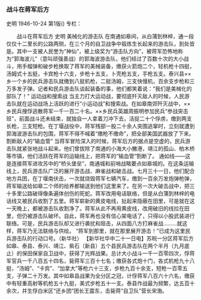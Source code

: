 ### 战斗在蒋军后方
史明
1946-10-24
第1版()
专栏：

　　战斗在蒋军后方
    史明
    美械化的游击队
    在南通如皋间，从白蒲到林梓，通一段仅仅十二里长的公路两侧，在三个月的自卫战争中锻炼生长起来的游击队，到处皆是。其中一支被人民誉为“神仙”，被上级奖为“游击队方向”，被蒋军恐怖地称为“郭海波儿”（意叫顽强善战）的郭海波游击队，他们经过了百数十次的大小战斗，用手榴弹和破步枪换取了蒋军的美械装备，缴获火箭炮二个，轻机枪十四挺，汤姆式十五挺，卡宾枪十六支，步枪十五支，卜壳枪五支，手枪五支。泰兴县××乡一个乡的民兵游击队就缴到八挺机枪，二挺汤姆，三支快慢机，百余支步枪和三万多发子弹。记者和民兵游击队谈起装备的事，他们都笑着说：“我们是美械化的部队了！”
  运动战和搜索战
    当主力打大运动战，要彻底歼灭敌人的时候，人民游击队就在运动战场上活跃的进行“小运动战”和搜索战。在如皋南郊歼灭战中，××乡民兵搜俘逃散蒋军一千一百二十名。××乡民兵英雄周振明参加民兵“参战突击班”，前面战斗还未结束，就独自一人拿着刀冲下去，活捉二十个俘虏，缴到两支长枪，三支短枪。在丁堰战役中，蒋军残部一股二十余人突围逃窜时，立刻就遭到郭海波游击队的包围，蒋军不得不喊着“缴枪不缴命”，把全部美国武器放了下来。
  割断敌人的“输血管”
    当蒋军冒险深入的时候，蒋军后方的据点是空虚的，民兵游击队就紧张地战斗起来。他们曾拔除了南通的小海大小撇港，靖江的孤山、柏木桥等市镇，他们活跃在蒋军的运输线上，把蒋军的“输血管”割断了。
    通如线——这是连接蒋军进攻苏中的“桥头堡垒”，南通城和前哨战略要点如皋城的。在这条运输线上，民兵游击队广泛的展开游击战、麻雀战和破击战。七月三十一日，他们配合地方兵团，在丁堰南伏击，一次就烧毁蒋军七辆汽车，缴到一百余万发炮弹枪弹，蒋军输送给如皋二个师的给养都输送到他们这里来了。在另一次大破击战中，把三十多里公路破得像条遍体创伤的死蛇。蒋军改用电话联络，但是从白蒲到林梓的电话线又被民兵收割了五里。蒋军崭新的黄皮电线，扯起来隐蔽在田里，可是就在这一天晚上，都被游击队收割净了。蒋军从此不再用黄皮线，改用破旧的线拉在田里，但仍被游击队破坏。自此，蒋军再也没有信心架电话了，只得以小股武装进行联络。可是，民兵游击队却又进行袭扰和阻击，从四面八方打麻雀战………就这样，蒋军乃无法联络与供给。
    “蒋军到那里，就在那里展开游击！”已成为这里民兵游击队的行动口号。（新华社）
    【新华社华中二十一日电】苏皖一分区蒋军后方如皋、泰县、泰兴、靖江、紫石（新县）五个县民兵游击队在两个半月（九月底止）的保田保家自卫战中，获得了光辉战果。总计大小战斗一千一百零四次，俘蒋军官兵一千八百五十四名，毙蒋军三百十七名；缴获各式炮十门，各式机枪九十八挺，“汤姆”、“卡宾”、“加拿大”等枪六十三支，步枪九百十余支，短枪一百零五支，子弹二十万发。其中如皋县战果为全分区之冠，计俘蒋军八百六十六名，缴获中有轻重高射等机枪五十九挺，美式步枪五十一支。泰县作战最为频繁，达五百十余次，并生俘白米区“还乡团”团长王震东，击毙蒋“自卫队”营长宋渤。
